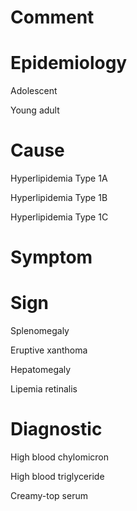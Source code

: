 # Comment

# Epidemiology

Adolescent

Young adult

# Cause

Hyperlipidemia Type 1A

Hyperlipidemia Type 1B

Hyperlipidemia Type 1C

# Symptom

# Sign

Splenomegaly

Eruptive xanthoma

Hepatomegaly

Lipemia retinalis

# Diagnostic

High blood chylomicron

High blood triglyceride

Creamy-top serum
